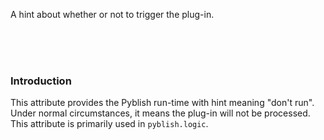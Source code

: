 A hint about whether or not to trigger the plug-in.

<br>
<br>
<br>

### Introduction

This attribute provides the Pyblish run-time with hint meaning "don't run". Under normal circumstances, it means the plug-in will not be processed. This attribute is primarily used in `pyblish.logic`.